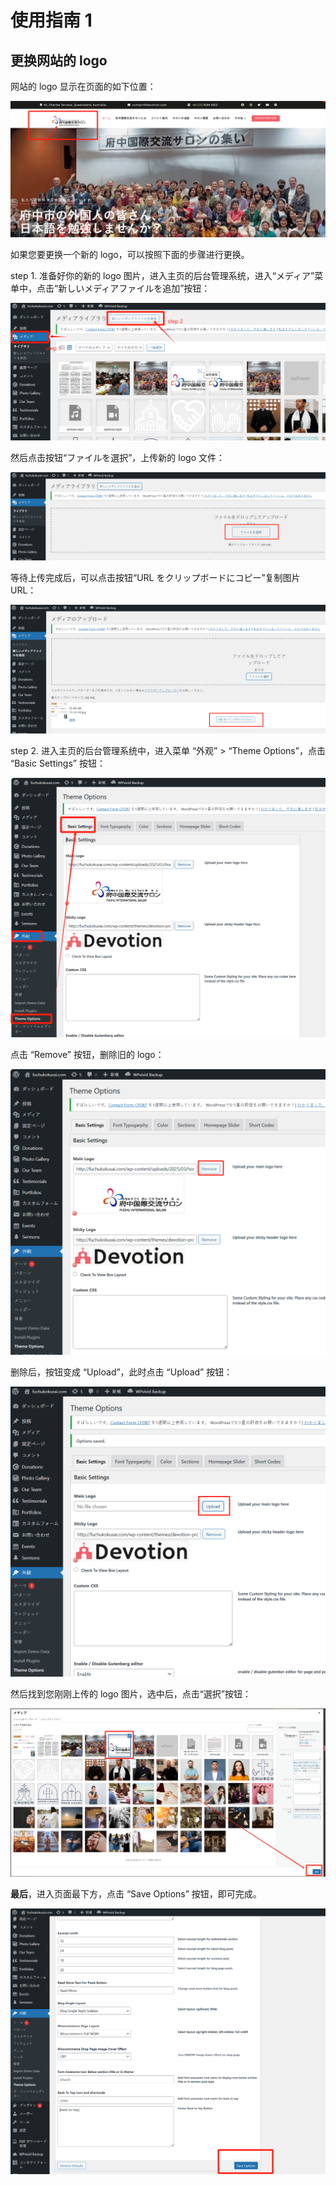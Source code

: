 # 使用指南 1

## 更换网站的 logo

网站的 logo 显示在页面的如下位置：

![homePageLogo1](../images/image-7.png)

如果您要更换一个新的 logo，可以按照下面的步骤进行更换。

step 1. 准备好你的新的 logo 图片，进入主页的后台管理系统，进入“メディア”菜单中，点击“新しいメディアファイルを追加”按钮：

![adminMediaUploadBtn1](../images/image-8.png)

然后点击按钮“ファイルを選択”，上传新的 logo 文件：

![adminMediaUploadBtn1-1](../images/image-9.png)

等待上传完成后，可以点击按钮“URL をクリップボードにコピー”复制图片 URL：

![adminImageCopyBtn1](../images/image-10.png)

step 2. 进入主页的后台管理系统中，进入菜单 “外观” > “Theme Options”，点击 “Basic Settings” 按钮：

![adminSettingBasicSetting](../images/image-11.png)

点击 “Remove” 按钮，删除旧的 logo：

![removeLogoBtn1](../images/image-12.png)

删除后，按钮变成 “Upload”，此时点击 “Upload” 按钮：

![alt text](../images/image-13.png)


然后找到您刚刚上传的 logo 图片，选中后，点击“選択”按钮：

![selectImgAndChoose](../images/image-14.png)

**最后**，进入页面最下方，点击 “Save Options” 按钮，即可完成。

![clickSaveOptionsBtn1](../images/image-15.png)

